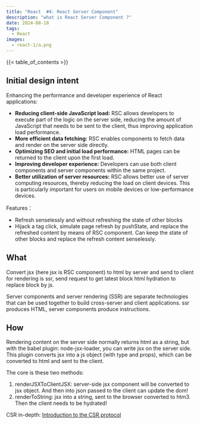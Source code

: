 ```yaml
---
title: "React  #4: React Server Component"
description: "what is React Server Component ?"
date: 2024-08-18
tags:
  - React 
images:
  - react-1/a.png
---
```


{{< table_of_contents >}}

## Initial design intent

Enhancing the performance and developer experience of React applications:

- **Reducing client-side JavaScript load:** RSC allows developers to execute part of the logic on the server side, reducing the amount of JavaScript that needs to be sent to the client, thus improving application load performance.
- **More efficient data fetching:** RSC enables components to fetch data and render on the server side directly.
- **Optimizing SEO and initial load performance:** HTML pages can be returned to the client upon the first load.
- **Improving developer experience:** Developers can use both client components and server components within the same project.
- **Better utilization of server resources:** RSC allows better use of server computing resources, thereby reducing the load on client devices. This is particularly important for users on mobile devices or low-performance devices.

Features：

- Refresh senselessly and without refreshing the state of other blocks
- Hijack a tag click, simulate page refresh by pushState, and replace the refreshed content by means of RSC component. Can keep the state of other blocks and replace the refresh content senselessly.

## What

Convert jsx (here jsx is RSC component) to html by server and send to client for rendering is ssr, send request to get latest block html hydration to replace block by js.

Server components and server rendering (SSR) are separate technologies that can be used together to build cross-server and client applications. ssr produces HTML, server components produce instructions.

## How

Rendering content on the server side normally returns html as a string, but with the babel plugin: node-jsx-loader, you can write jsx on the server side. This plugin converts jsx into a js object (with type and props), which can be converted to html and sent to the client.

The core is these two methods:

1. renderJSXToClientJSX: server-side jsx component will be converted to jsx object. And then into json passed to the client can update the dom!  
2. renderToString: jsx into a string, sent to the browser converted to htm3. Then the client needs to be hydrated!

CSR in-depth: [Introduction to the CSR protocol](https://juejin.cn/post/7244452476190752829)
